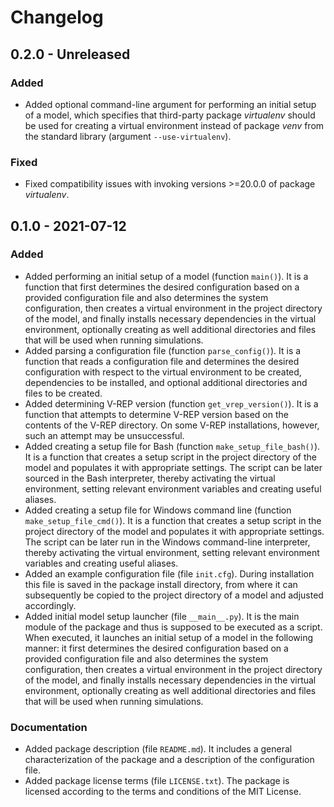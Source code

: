 Changelog
=========

0.2.0 - Unreleased
------------------

### Added

- Added optional command-line argument for performing an initial setup of a
  model, which specifies that third-party package _virtualenv_ should be used
  for creating a virtual environment instead of package _venv_ from the
  standard library (argument `--use-virtualenv`).

### Fixed

- Fixed compatibility issues with invoking versions >=20.0.0 of package
  _virtualenv_.

0.1.0 - 2021-07-12
------------------

### Added

- Added performing an initial setup of a model (function `main()`). It is a
  function that first determines the desired configuration based on a provided
  configuration file and also determines the system configuration, then creates
  a virtual environment in the project directory of the model, and finally
  installs necessary dependencies in the virtual environment, optionally
  creating as well additional directories and files that will be used when
  running simulations.
- Added parsing a configuration file (function `parse_config()`). It is a
  function that reads a configuration file and determines the desired
  configuration with respect to the virtual environment to be created,
  dependencies to be installed, and optional additional directories and files
  to be created.
- Added determining V-REP version (function `get_vrep_version()`). It is a
  function that attempts to determine V-REP version based on the contents of
  the V-REP directory. On some V-REP installations, however, such an attempt
  may be unsuccessful.
- Added creating a setup file for Bash (function `make_setup_file_bash()`). It
  is a function that creates a setup script in the project directory of the
  model and populates it with appropriate settings. The script can be later
  sourced in the Bash interpreter, thereby activating the virtual environment,
  setting relevant environment variables and creating useful aliases.
- Added creating a setup file for Windows command line (function
  `make_setup_file_cmd()`). It is a function that creates a setup script in the
  project directory of the model and populates it with appropriate settings.
  The script can be later run in the Windows command-line interpreter, thereby
  activating the virtual environment, setting relevant environment variables
  and creating useful aliases.
- Added an example configuration file (file `init.cfg`). During installation
  this file is saved in the package install directory, from where it can
  subsequently be copied to the project directory of a model and adjusted
  accordingly.
- Added initial model setup launcher (file `__main__.py`). It is the main
  module of the package and thus is supposed to be executed as a script. When
  executed, it launches an initial setup of a model in the following manner: it
  first determines the desired configuration based on a provided configuration
  file and also determines the system configuration, then creates a virtual
  environment in the project directory of the model, and finally installs
  necessary dependencies in the virtual environment, optionally creating as
  well additional directories and files that will be used when running
  simulations.

### Documentation

- Added package description (file `README.md`). It includes a general
  characterization of the package and a description of the configuration file.
- Added package license terms (file `LICENSE.txt`). The package is licensed
  according to the terms and conditions of the MIT License.
